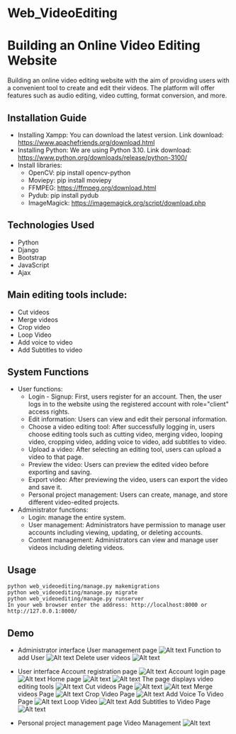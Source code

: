 
# Web_VideoEditing
# Building an Online Video Editing Website
Building an online video editing website with the aim of providing users with a convenient tool to create and edit their videos. The platform will offer features such as audio editing, video cutting, format conversion, and more.

## Installation Guide
- Installing Xampp: You can download the latest version. Link download: https://www.apachefriends.org/download.html
- Installing Python: We are using Python 3.10. Link download: https://www.python.org/downloads/release/python-3100/
- Install libraries:
  + OpenCV: pip install opencv-python
  + Moviepy: pip install moviepy
  + FFMPEG: https://ffmpeg.org/download.html
  + Pydub: pip install pydub
  + ImageMagick: https://imagemagick.org/script/download.php

## Technologies Used
- Python
- Django
- Bootstrap
- JavaScript
- Ajax

## Main editing tools include:
- Cut videos
- Merge videos
- Crop video
- Loop Video
- Add voice to video
- Add Subtitles to video

## System Functions
- User functions:
    + Login - Signup: First, users register for an account. Then, the user logs in to the website using the registered account with role="client" access rights.
    + Edit information: Users can view and edit their personal information.
    + Choose a video editing tool: After successfully logging in, users choose editing tools such as cutting video, merging video, looping video, cropping video, adding voice to video, add subtitles to video.
    + Upload a video: After selecting an editing tool, users can upload a video to that page.
    + Preview the video: Users can preview the edited video before exporting and saving.
    + Export video: After previewing the video, users can export the video and save it.
    + Personal project management: Users can create, manage, and store different video-edited projects.
- Administrator functions:
    + Login: manage the entire system.
    + User management: Administrators have permission to manage user accounts including viewing, updating, or deleting accounts.
    + Content management: Administrators can view and manage user videos including deleting videos.

## Usage
    python web_videoediting/manage.py makemigrations
    python web_videoediting/manage.py migrate
    python web_videoediting/manage.py runserver
    In your web browser enter the address: http://localhost:8000 or http://127.0.0.1:8000/

## Demo
* Administrator interface
User management page
![Alt text](./Screenshots/Screenshots_1.png)
Function to add User
![Alt text](./Screenshots/Screenshots_2.png)
Delete user videos
![Alt text](./Screenshots/Screenshots_3.png)

* User interface
Account registration page
![Alt text](./Screenshots/Screenshots_4.png)
Account login page
![Alt text](./Screenshots/Screenshots_5.png)
Home page
![Alt text](./Screenshots/Screenshots_6.png)
![Alt text](./Screenshots/Screenshots_7.png)
The page displays video editing tools
![Alt text](./Screenshots/Screenshots_8.png)
Cut videos Page
![Alt text](./Screenshots/Screenshots_9.png)
![Alt text](./Screenshots/Screenshots_10.png)
Merge videos Page
![Alt text](./Screenshots/Screenshots_12.png)
Crop Video Page
![Alt text](./Screenshots/Screenshots_14.png)
Add Voice To Video Page
![Alt text](./Screenshots/Screenshots_17.png)
Loop Video
![Alt text](./Screenshots/Screenshots_20.png)
Add Subtitles to Video Page
![Alt text](./Screenshots/Screenshots_23.png)

* Personal project management page
Video Management
![Alt text](./Screenshots/Screenshots_24.png)


